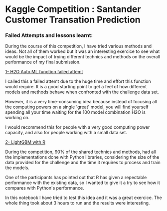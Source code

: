 # Kaggle Competition : Santander Customer Transation Prediction
### Failed Attempts and lessons learnt:
During the course of this competition, I have tried various methods and ideas. Not all of them worked but it was an interesting exercice to see what would be the impact of trying different technics and methods on the overall performance of my final submission.


[1- H2O Auto ML function failed attemt](/Other_Scripts/Kaggle_H2O_Auto_ML_Function_Test_V03.ipynb)

I called this a failed attemt due to the huge time and effort this function would require. It is a good starting point to get a feel of how different models and methods behave when confronted with the challenge data set. 

However, it is a very time-consuming idea because instead of focusing all the computing powers on a single 'great' model, you will find yourself spending all your time waiting for the 100 model combination H2O is working on.

I would recommend this for people with a very good computing power capacity, and also for people working with a small data set.

[2- LightGBM with R](/Other_Scripts/R_LightGBM_NoteBook_V04.ipynb)

During the competition, 90% of the shared technics and methods, had all the implementations done with Python libraries, considering the size of the data provided for the challenge and the time it requires to process and train the models.

One of the participants has pointed out that R has given a repectable performance with the existing data, so I wanted to give it a try to see how it compares with Python's performance.

In this notebook I have tried to test this idea and it was a great exercice. The whole thing took about 3 hours to run and the results were interesting.

